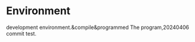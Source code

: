 # Environment
development environment.&amp;compile&amp;programmed The program,20240406 commit test.
